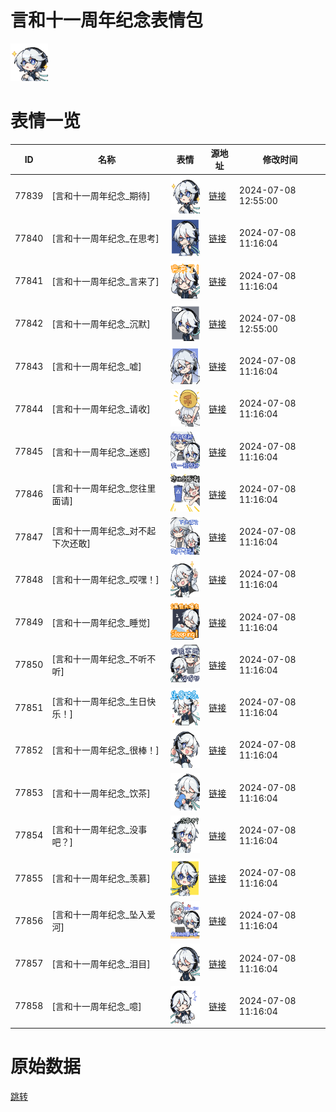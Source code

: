 # 言和十一周年纪念表情包

<img src="./cover.png" height="60" alt="cover" />

# 表情一览

|ID|名称|表情|源地址|修改时间|
|----|----|----|----|----|
|77839|[言和十一周年纪念_期待]|<img src="./pic/077839_%5B言和十一周年纪念_期待%5D.png" height="60" alt="期待"/>|[链接](https://i0.hdslb.com/bfs/emote/7a8a6e005d213b540a2a0f3da32d8e24f4c3f869.png)|2024-07-08 12:55:00|
|77840|[言和十一周年纪念_在思考]|<img src="./pic/077840_%5B言和十一周年纪念_在思考%5D.png" height="60" alt="在思考"/>|[链接](https://i0.hdslb.com/bfs/emote/401326617dc1cc222dce4e3de03157a2cf9121f8.png)|2024-07-08 11:16:04|
|77841|[言和十一周年纪念_言来了]|<img src="./pic/077841_%5B言和十一周年纪念_言来了%5D.png" height="60" alt="言来了"/>|[链接](https://i0.hdslb.com/bfs/emote/8a1d6af57d9f1ea6f86a9585012f368c3f6cb3f9.png)|2024-07-08 11:16:04|
|77842|[言和十一周年纪念_沉默]|<img src="./pic/077842_%5B言和十一周年纪念_沉默%5D.png" height="60" alt="沉默"/>|[链接](https://i0.hdslb.com/bfs/emote/f75c710ee7176e07d940def1a0850ac9690e30ea.png)|2024-07-08 12:55:00|
|77843|[言和十一周年纪念_嘘]|<img src="./pic/077843_%5B言和十一周年纪念_嘘%5D.png" height="60" alt="嘘"/>|[链接](https://i0.hdslb.com/bfs/emote/5f503a19a81f1cf2d8a3d9aa1a97d3f58df2ec3b.png)|2024-07-08 11:16:04|
|77844|[言和十一周年纪念_请收]|<img src="./pic/077844_%5B言和十一周年纪念_请收%5D.png" height="60" alt="请收"/>|[链接](https://i0.hdslb.com/bfs/emote/451a57ae7ad906c26a4fb33026cdd3d393d014d9.png)|2024-07-08 11:16:04|
|77845|[言和十一周年纪念_迷惑]|<img src="./pic/077845_%5B言和十一周年纪念_迷惑%5D.png" height="60" alt="迷惑"/>|[链接](https://i0.hdslb.com/bfs/emote/36fd1372cedda8a988f7f77b93ed1a95afdcdcc7.png)|2024-07-08 11:16:04|
|77846|[言和十一周年纪念_您往里面请]|<img src="./pic/077846_%5B言和十一周年纪念_您往里面请%5D.png" height="60" alt="您往里面请"/>|[链接](https://i0.hdslb.com/bfs/emote/6cd19c3366ac870b1bc568b361713e06aaaa6236.png)|2024-07-08 11:16:04|
|77847|[言和十一周年纪念_对不起下次还敢]|<img src="./pic/077847_%5B言和十一周年纪念_对不起下次还敢%5D.png" height="60" alt="对不起下次还敢"/>|[链接](https://i0.hdslb.com/bfs/emote/9af27b55c1ffc2362c62ccb5c13d64a179f92cfc.png)|2024-07-08 11:16:04|
|77848|[言和十一周年纪念_哎嘿！]|<img src="./pic/077848_%5B言和十一周年纪念_哎嘿！%5D.png" height="60" alt="哎嘿！"/>|[链接](https://i0.hdslb.com/bfs/emote/2a05884335b2e21c9776072e2a1baf5057e49e8e.png)|2024-07-08 11:16:04|
|77849|[言和十一周年纪念_睡觉]|<img src="./pic/077849_%5B言和十一周年纪念_睡觉%5D.png" height="60" alt="睡觉"/>|[链接](https://i0.hdslb.com/bfs/emote/512b5d8897fdcc4b188434a783b19632fb482d5f.png)|2024-07-08 11:16:04|
|77850|[言和十一周年纪念_不听不听]|<img src="./pic/077850_%5B言和十一周年纪念_不听不听%5D.png" height="60" alt="不听不听"/>|[链接](https://i0.hdslb.com/bfs/emote/a4e01f09dd514191cdbf24f8858daa7ec5f88630.png)|2024-07-08 11:16:04|
|77851|[言和十一周年纪念_生日快乐！]|<img src="./pic/077851_%5B言和十一周年纪念_生日快乐！%5D.png" height="60" alt="生日快乐！"/>|[链接](https://i0.hdslb.com/bfs/emote/15b36a2b44f7946274e8101fa7158f4622675bfc.png)|2024-07-08 11:16:04|
|77852|[言和十一周年纪念_很棒！]|<img src="./pic/077852_%5B言和十一周年纪念_很棒！%5D.png" height="60" alt="很棒！"/>|[链接](https://i0.hdslb.com/bfs/emote/88c0ef188bd6baef04304c7412e37461c5d28c5d.png)|2024-07-08 11:16:04|
|77853|[言和十一周年纪念_饮茶]|<img src="./pic/077853_%5B言和十一周年纪念_饮茶%5D.png" height="60" alt="饮茶"/>|[链接](https://i0.hdslb.com/bfs/emote/292286fe6456c8631afe01a1f9e1163161443260.png)|2024-07-08 11:16:04|
|77854|[言和十一周年纪念_没事吧？]|<img src="./pic/077854_%5B言和十一周年纪念_没事吧？%5D.png" height="60" alt="没事吧？"/>|[链接](https://i0.hdslb.com/bfs/emote/8a01d04fd13edbcee34d1dd2238db16426035a27.png)|2024-07-08 11:16:04|
|77855|[言和十一周年纪念_羡慕]|<img src="./pic/077855_%5B言和十一周年纪念_羡慕%5D.png" height="60" alt="羡慕"/>|[链接](https://i0.hdslb.com/bfs/emote/7232db28e2837ca01e0dd4a1e6f7b1432889d0e3.png)|2024-07-08 11:16:04|
|77856|[言和十一周年纪念_坠入爱河]|<img src="./pic/077856_%5B言和十一周年纪念_坠入爱河%5D.png" height="60" alt="坠入爱河"/>|[链接](https://i0.hdslb.com/bfs/emote/11b0d3a0d6d665093e93e4f6b33e40c61ce99d7f.png)|2024-07-08 11:16:04|
|77857|[言和十一周年纪念_泪目]|<img src="./pic/077857_%5B言和十一周年纪念_泪目%5D.png" height="60" alt="泪目"/>|[链接](https://i0.hdslb.com/bfs/emote/68014feef551c9298ab26adbf43daad11c1a0244.png)|2024-07-08 11:16:04|
|77858|[言和十一周年纪念_噫]|<img src="./pic/077858_%5B言和十一周年纪念_噫%5D.png" height="60" alt="噫"/>|[链接](https://i0.hdslb.com/bfs/emote/88c3cc1736a44650ef8b57de6069736576541852.png)|2024-07-08 11:16:04|

# 原始数据

[跳转](./raw.json)

